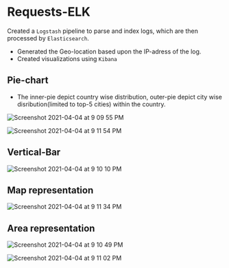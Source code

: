 # Requests-ELK

Created a `Logstash` pipeline to parse and index logs, which are then processed by `Elasticsearch`.

- Generated the Geo-location based upon the IP-adress of the log.
- Created visualizations using `Kibana`

## Pie-chart

- The inner-pie depict country wise distribution, outer-pie depict city wise disribution(limited to top-5 cities) within the country.


![Screenshot 2021-04-04 at 9 09 55 PM](https://user-images.githubusercontent.com/43617894/113514053-1e38da80-958a-11eb-8e03-0438e70a9306.png)

![Screenshot 2021-04-04 at 9 11 54 PM](https://user-images.githubusercontent.com/43617894/113514104-635d0c80-958a-11eb-95f2-ff713106b50b.png)


## Vertical-Bar

![Screenshot 2021-04-04 at 9 10 10 PM](https://user-images.githubusercontent.com/43617894/113514059-26911580-958a-11eb-8a33-4fdefeda1377.png)

<!-- ![Screenshot 2021-04-04 at 9 12 05 PM](https://user-images.githubusercontent.com/43617894/113514111-6b1cb100-958a-11eb-9f68-a019e59bfd48.png) -->


## Map representation

<!-- ![Screenshot 2021-04-04 at 9 10 29 PM](https://user-images.githubusercontent.com/43617894/113514066-314baa80-958a-11eb-85f3-38fff6fad454.png) -->

![Screenshot 2021-04-04 at 9 11 34 PM](https://user-images.githubusercontent.com/43617894/113514096-58a27780-958a-11eb-9ee3-622b338b4bf0.png)


## Area representation

![Screenshot 2021-04-04 at 9 10 49 PM](https://user-images.githubusercontent.com/43617894/113514076-3d376c80-958a-11eb-9129-563ddc3aff06.png)

![Screenshot 2021-04-04 at 9 11 02 PM](https://user-images.githubusercontent.com/43617894/113514085-46283e00-958a-11eb-9a25-45767002ec43.png)

